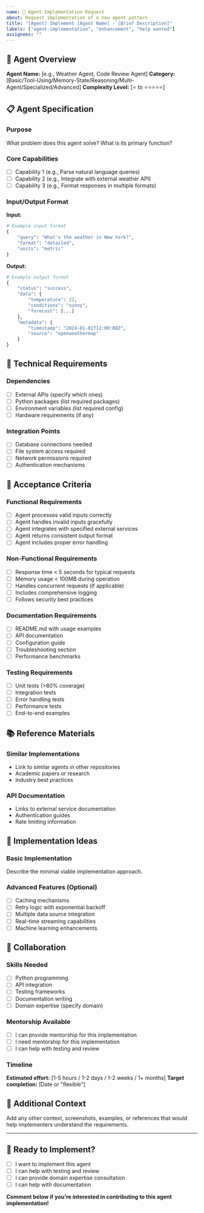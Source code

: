```yaml
---
name: 🤖 Agent Implementation Request
about: Request implementation of a new agent pattern
title: "[Agent] Implement [Agent Name] - [Brief Description]"
labels: ["agent-implementation", "enhancement", "help wanted"]
assignees: ""
---
```


## 🎯 **Agent Overview**

**Agent Name:** [e.g., Weather Agent, Code Review Agent]
**Category:** [Basic/Tool-Using/Memory-State/Reasoning/Multi-Agent/Specialized/Advanced]
**Complexity Level:** [⭐ to ⭐⭐⭐⭐⭐]

## 📋 **Agent Specification**

### **Purpose**

What problem does this agent solve? What is its primary function?

### **Core Capabilities**

- [ ] Capability 1 (e.g., Parse natural language queries)
- [ ] Capability 2 (e.g., Integrate with external weather API)
- [ ] Capability 3 (e.g., Format responses in multiple formats)

### **Input/Output Format**

**Input:**

```python
# Example input format
{
    "query": "What's the weather in New York?",
    "format": "detailed",
    "units": "metric"
}
```

**Output:**

```python
# Example output format
{
    "status": "success",
    "data": {
        "temperature": 22,
        "conditions": "sunny",
        "forecast": [...]
    },
    "metadata": {
        "timestamp": "2024-01-01T12:00:00Z",
        "source": "openweathermap"
    }
}
```

## 🔧 **Technical Requirements**

### **Dependencies**

- [ ] External APIs (specify which ones)
- [ ] Python packages (list required packages)
- [ ] Environment variables (list required config)
- [ ] Hardware requirements (if any)

### **Integration Points**

- [ ] Database connections needed
- [ ] File system access required
- [ ] Network permissions required
- [ ] Authentication mechanisms

## 🎯 **Acceptance Criteria**

### **Functional Requirements**

- [ ] Agent processes valid inputs correctly
- [ ] Agent handles invalid inputs gracefully
- [ ] Agent integrates with specified external services
- [ ] Agent returns consistent output format
- [ ] Agent includes proper error handling

### **Non-Functional Requirements**

- [ ] Response time < 5 seconds for typical requests
- [ ] Memory usage < 100MB during operation
- [ ] Handles concurrent requests (if applicable)
- [ ] Includes comprehensive logging
- [ ] Follows security best practices

### **Documentation Requirements**

- [ ] README.md with usage examples
- [ ] API documentation
- [ ] Configuration guide
- [ ] Troubleshooting section
- [ ] Performance benchmarks

### **Testing Requirements**

- [ ] Unit tests (>80% coverage)
- [ ] Integration tests
- [ ] Error handling tests
- [ ] Performance tests
- [ ] End-to-end examples

## 📚 **Reference Materials**

### **Similar Implementations**

- Link to similar agents in other repositories
- Academic papers or research
- Industry best practices

### **API Documentation**

- Links to external service documentation
- Authentication guides
- Rate limiting information

## 🌟 **Implementation Ideas**

### **Basic Implementation**

Describe the minimal viable implementation approach.

### **Advanced Features** (Optional)

- [ ] Caching mechanisms
- [ ] Retry logic with exponential backoff
- [ ] Multiple data source integration
- [ ] Real-time streaming capabilities
- [ ] Machine learning enhancements

## 👥 **Collaboration**

### **Skills Needed**

- [ ] Python programming
- [ ] API integration
- [ ] Testing frameworks
- [ ] Documentation writing
- [ ] Domain expertise (specify domain)

### **Mentorship Available**

- [ ] I can provide mentorship for this implementation
- [ ] I need mentorship for this implementation
- [ ] I can help with testing and review

### **Timeline**

**Estimated effort:** [1-5 hours / 1-2 days / 1-2 weeks / 1+ months]
**Target completion:** [Date or "flexible"]

## 📝 **Additional Context**

Add any other context, screenshots, examples, or references that would help implementers understand the requirements.

---

## 🚀 **Ready to Implement?**

- [ ] I want to implement this agent
- [ ] I can help with testing and review
- [ ] I can provide domain expertise consultation
- [ ] I can help with documentation

**Comment below if you're interested in contributing to this agent implementation!**
